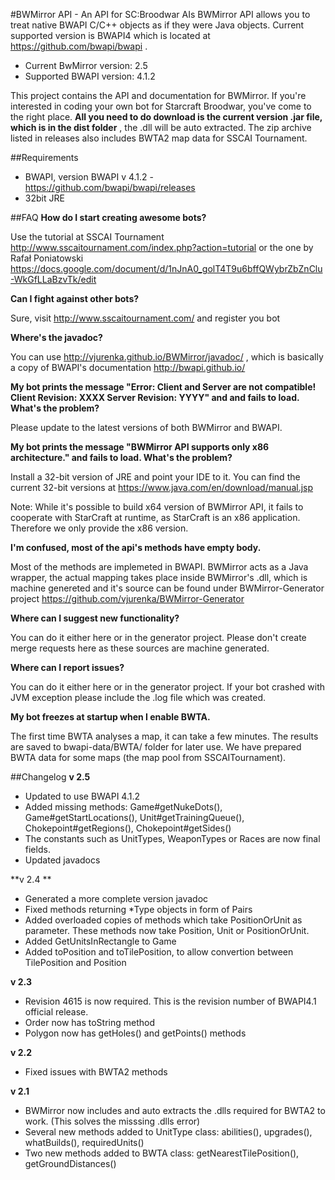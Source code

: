 ﻿#BWMirror API - An API for SC:Broodwar AIs
BWMirror API allows you to treat native BWAPI C/C++ objects as if they were Java objects. Current supported version is BWAPI4 which is located at https://github.com/bwapi/bwapi . 

- Current BwMirror version: 2.5
- Supported BWAPI version: 4.1.2

This project contains the API and documentation for BWMirror. If you're interested in coding your own bot for Starcraft Broodwar, you've come to the right place.
**All you need to do download is the current version .jar file, which is in the dist folder**  ,
the .dll will be auto extracted. The zip archive listed in releases also includes BWTA2 map data for SSCAI Tournament.

##Requirements
- BWAPI, version BWAPI v 4.1.2 - https://github.com/bwapi/bwapi/releases
- 32bit JRE

##FAQ 
**How do I start creating awesome bots?**

Use the tutorial at SSCAI Tournament http://www.sscaitournament.com/index.php?action=tutorial or the one by 
Rafał Poniatowski https://docs.google.com/document/d/1nJnA0_golT4T9u6bffQWybrZbZnClu-WkGfLLaBzvTk/edit

**Can I fight against other bots?**

Sure, visit http://www.sscaitournament.com/ and register you bot 

**Where's the javadoc?**

You can use http://vjurenka.github.io/BWMirror/javadoc/ , which is basically a copy of BWAPI's documentation http://bwapi.github.io/ 

**My bot prints the message "Error: Client and Server are not compatible! Client Revision: XXXX Server Revision: YYYY" and and fails to load. What's the problem?**

Please update to the latest versions of both BWMirror and BWAPI.

**My bot prints the message "BWMirror API supports only x86 architecture." and fails to load. What's the problem?**

Install a 32-bit version of JRE and point your IDE to it. You can find the current 32-bit versions at https://www.java.com/en/download/manual.jsp 

Note: While it's possible to build x64 version of BWMirror API, it fails to cooperate with StarCraft at runtime, as StarCraft is an x86 application. Therefore we only provide the x86 version.

**I'm confused, most of the api's methods have empty body.**

Most of the methods are implemeted in BWAPI. BWMirror acts as a Java wrapper, the actual mapping takes place inside BWMirror's .dll, which is machine genereted and it's source can be found under BWMirror-Generator project  https://github.com/vjurenka/BWMirror-Generator

**Where can I suggest new functionality?**

You can do it either here or in the generator project. Please don't create merge requests here as these sources are machine generated.

**Where can I report issues?**

You can do it either here or in the generator project. If your bot crashed with JVM exception please include the .log file which was created.

**My bot freezes at startup when I enable BWTA.**

The first time BWTA analyses a map, it can take a few minutes. The results are saved to bwapi-data/BWTA/ folder for later use. We have prepared BWTA data for some maps (the map pool from SSCAITournament).

##Changelog
**v 2.5**
- Updated to use BWAPI 4.1.2
- Added missing methods: Game#getNukeDots(), Game#getStartLocations(), Unit#getTrainingQueue(), Chokepoint#getRegions(), Chokepoint#getSides()
- The constants such as UnitTypes, WeaponTypes or Races are now final fields.
- Updated javadocs

**v 2.4 **
- Generated a more complete version javadoc
- Fixed methods returning *Type objects in form of Pairs
- Added overloaded copies of methods which take PositionOrUnit as parameter. These methods now take Position, Unit or PositionOrUnit.
- Added GetUnitsInRectangle to Game
- Added toPosition and toTilePosition, to allow convertion between TilePosition and Position

**v 2.3**
- Revision 4615 is now required. This is the revision number of BWAPI4.1 official release.
- Order now has toString method
- Polygon now has getHoles() and getPoints() methods

**v 2.2**
- Fixed issues with BWTA2 methods

**v 2.1**
- BWMirror now includes and auto extracts the .dlls required for BWTA2 to work. (This solves the misssing .dlls error)
- Several new methods added to UnitType class: abilities(), upgrades(), whatBuilds(), requiredUnits()
- Two new methods added to BWTA class: getNearestTilePosition(), getGroundDistances()



